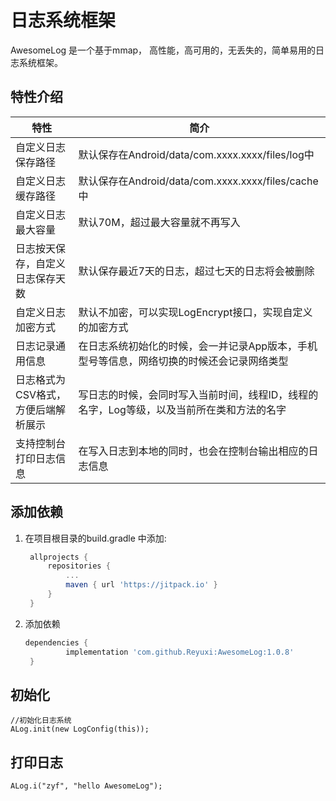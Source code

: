 # 日志系统框架

AwesomeLog 是一个基于mmap， 高性能，高可用的，无丢失的，简单易用的日志系统框架。

## 特性介绍  

| 特性|简介|
| ------ | ------ |
|自定义日志保存路径 |默认保存在Android/data/com.xxxx.xxxx/files/log中|
|自定义日志缓存路径|默认保存在Android/data/com.xxxx.xxxx/files/cache中|
|自定义日志最大容量|默认70M，超过最大容量就不再写入|
|日志按天保存，自定义日志保存天数|默认保存最近7天的日志，超过七天的日志将会被删除|
|自定义日志加密方式|默认不加密，可以实现LogEncrypt接口，实现自定义的加密方式|
|日志记录通用信息|在日志系统初始化的时候，会一并记录App版本，手机型号等信息，网络切换的时候还会记录网络类型|
|日志格式为CSV格式，方便后端解析展示|写日志的时候，会同时写入当前时间，线程ID，线程的名字，Log等级，以及当前所在类和方法的名字|
|支持控制台打印日志信息|在写入日志到本地的同时，也会在控制台输出相应的日志信息|

## 添加依赖

1. 在项目根目录的build.gradle 中添加:

   ```groovy
   	allprojects {
   		repositories {
   			...
   			maven { url 'https://jitpack.io' }
   		}
   	}
   ```

2. 添加依赖

   ```groovy
   dependencies {
   	        implementation 'com.github.Reyuxi:AwesomeLog:1.0.8'
   	}
   ```

## 初始化
```
//初始化日志系统
ALog.init(new LogConfig(this));
```

## 打印日志

```
ALog.i("zyf", "hello AwesomeLog");
```